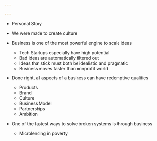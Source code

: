 ```yaml
---

---
```

- Personal Story
- We were made to create culture
- Business is one of the most powerful engine to scale ideas
	- Tech Startups especially have high potential
	- Bad ideas are automatically filtered out
	- Ideas that stick must both be idealistic and pragmatic
	- Business moves faster than nonprofit world
	
- Done right, all aspects of a business can have redemptive qualities
	- Products
	-  Brand
	- Culture
	- Business Model
	- Partnerships
	- Ambition

- One of the fastest ways to solve broken systems is through business
	- Microlending in poverty